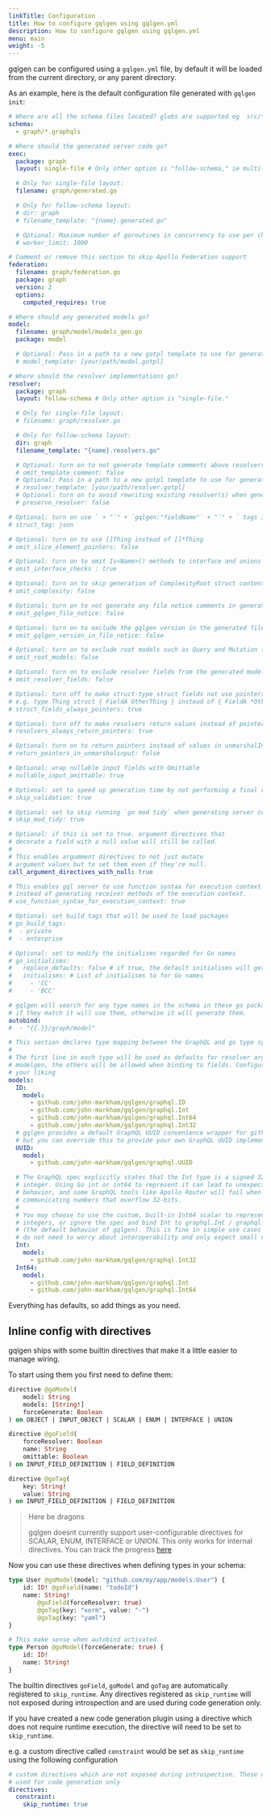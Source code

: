 ```yaml
---
linkTitle: Configuration
title: How to configure gqlgen using gqlgen.yml
description: How to configure gqlgen using gqlgen.yml
menu: main
weight: -5
---
```


gqlgen can be configured using a `gqlgen.yml` file, by default it will be loaded from the current directory, or any parent directory.

As an example, here is the default configuration file generated with `gqlgen init`:

```yml
# Where are all the schema files located? globs are supported eg  src/**/*.graphqls
schema:
  - graph/*.graphqls

# Where should the generated server code go?
exec:
  package: graph
  layout: single-file # Only other option is "follow-schema," ie multi-file.

  # Only for single-file layout:
  filename: graph/generated.go

  # Only for follow-schema layout:
  # dir: graph
  # filename_template: "{name}.generated.go"

  # Optional: Maximum number of goroutines in concurrency to use per child resolvers(default: unlimited)
  # worker_limit: 1000

# Comment or remove this section to skip Apollo Federation support
federation:
  filename: graph/federation.go
  package: graph
  version: 2
  options:
    computed_requires: true

# Where should any generated models go?
model:
  filename: graph/model/models_gen.go
  package: model

  # Optional: Pass in a path to a new gotpl template to use for generating the models
  # model_template: [your/path/model.gotpl]

# Where should the resolver implementations go?
resolver:
  package: graph
  layout: follow-schema # Only other option is "single-file."

  # Only for single-file layout:
  # filename: graph/resolver.go

  # Only for follow-schema layout:
  dir: graph
  filename_template: "{name}.resolvers.go"

  # Optional: turn on to not generate template comments above resolvers
  # omit_template_comment: false
  # Optional: Pass in a path to a new gotpl template to use for generating resolvers
  # resolver_template: [your/path/resolver.gotpl]
  # Optional: turn on to avoid rewriting existing resolver(s) when generating
  # preserve_resolver: false

# Optional: turn on use ` + "`" + `gqlgen:"fieldName"` + "`" + ` tags in your models
# struct_tag: json

# Optional: turn on to use []Thing instead of []*Thing
# omit_slice_element_pointers: false

# Optional: turn on to omit Is<Name>() methods to interface and unions
# omit_interface_checks : true

# Optional: turn on to skip generation of ComplexityRoot struct content and Complexity function
# omit_complexity: false

# Optional: turn on to not generate any file notice comments in generated files
# omit_gqlgen_file_notice: false

# Optional: turn on to exclude the gqlgen version in the generated file notice. No effect if `omit_gqlgen_file_notice` is true.
# omit_gqlgen_version_in_file_notice: false

# Optional: turn on to exclude root models such as Query and Mutation from the generated models file.
# omit_root_models: false

# Optional: turn on to exclude resolver fields from the generated models file.
# omit_resolver_fields: false

# Optional: turn off to make struct-type struct fields not use pointers
# e.g. type Thing struct { FieldA OtherThing } instead of { FieldA *OtherThing }
# struct_fields_always_pointers: true

# Optional: turn off to make resolvers return values instead of pointers for structs
# resolvers_always_return_pointers: true

# Optional: turn on to return pointers instead of values in unmarshalInput
# return_pointers_in_unmarshalinput: false

# Optional: wrap nullable input fields with Omittable
# nullable_input_omittable: true

# Optional: set to speed up generation time by not performing a final validation pass.
# skip_validation: true

# Optional: set to skip running `go mod tidy` when generating server code
# skip_mod_tidy: true

# Optional: if this is set to true, argument directives that
# decorate a field with a null value will still be called.
#
# This enables argumment directives to not just mutate
# argument values but to set them even if they're null.
call_argument_directives_with_null: true

# This enables gql server to use function syntax for execution context
# instead of generating receiver methods of the execution context.
# use_function_syntax_for_execution_context: true

# Optional: set build tags that will be used to load packages
# go_build_tags:
#  - private
#  - enterprise

# Optional: set to modify the initialisms regarded for Go names
# go_initialisms:
#   replace_defaults: false # if true, the default initialisms will get dropped in favor of the new ones instead of being added
#   initialisms: # List of initialisms to for Go names
#     - 'CC'
#     - 'BCC'

# gqlgen will search for any type names in the schema in these go packages
# if they match it will use them, otherwise it will generate them.
autobind:
#  - "{{.}}/graph/model"

# This section declares type mapping between the GraphQL and go type systems
#
# The first line in each type will be used as defaults for resolver arguments and
# modelgen, the others will be allowed when binding to fields. Configure them to
# your liking
models:
  ID:
    model:
      - github.com/john-markham/gqlgen/graphql.ID
      - github.com/john-markham/gqlgen/graphql.Int
      - github.com/john-markham/gqlgen/graphql.Int64
      - github.com/john-markham/gqlgen/graphql.Int32
  # gqlgen provides a default GraphQL UUID convenience wrapper for github.com/google/uuid
  # but you can override this to provide your own GraphQL UUID implementation
  UUID:
    model:
      - github.com/john-markham/gqlgen/graphql.UUID

  # The GraphQL spec explicitly states that the Int type is a signed 32-bit
  # integer. Using Go int or int64 to represent it can lead to unexpected
  # behavior, and some GraphQL tools like Apollo Router will fail when
  # communicating numbers that overflow 32-bits.
  #
  # You may choose to use the custom, built-in Int64 scalar to represent 64-bit
  # integers, or ignore the spec and bind Int to graphql.Int / graphql.Int64
  # (the default behavior of gqlgen). This is fine in simple use cases when you
  # do not need to worry about interoperability and only expect small numbers.
  Int:
    model:
      - github.com/john-markham/gqlgen/graphql.Int32
  Int64:
    model:
      - github.com/john-markham/gqlgen/graphql.Int
      - github.com/john-markham/gqlgen/graphql.Int64
```

Everything has defaults, so add things as you need.

## Inline config with directives

gqlgen ships with some builtin directives that make it a little easier to manage wiring.

To start using them you first need to define them:

```graphql
directive @goModel(
	model: String
	models: [String!]
	forceGenerate: Boolean
) on OBJECT | INPUT_OBJECT | SCALAR | ENUM | INTERFACE | UNION

directive @goField(
	forceResolver: Boolean
	name: String
	omittable: Boolean
) on INPUT_FIELD_DEFINITION | FIELD_DEFINITION

directive @goTag(
	key: String!
	value: String
) on INPUT_FIELD_DEFINITION | FIELD_DEFINITION
```

> Here be dragons
>
> gqlgen doesnt currently support user-configurable directives for SCALAR, ENUM, INTERFACE or UNION. This only works
> for internal directives. You can track the progress [here](https://github.com/john-markham/gqlgen/issues/760)

Now you can use these directives when defining types in your schema:

```graphql
type User @goModel(model: "github.com/my/app/models.User") {
	id: ID! @goField(name: "todoId")
	name: String!
		@goField(forceResolver: true)
		@goTag(key: "xorm", value: "-")
		@goTag(key: "yaml")
}

# This make sense when autobind activated.
type Person @goModel(forceGenerate: true) {
	id: ID!
	name: String!
}
```

The builtin directives `goField`, `goModel` and `goTag` are automatically registered to `skip_runtime`. Any directives registered as `skip_runtime` will not exposed during introspection and are used during code generation only.

If you have created a new code generation plugin using a directive which does not require runtime execution, the directive will need to be set to `skip_runtime`.

e.g. a custom directive called `constraint` would be set as `skip_runtime` using the following configuration

```yml
# custom directives which are not exposed during introspection. These directives are
# used for code generation only
directives:
  constraint:
    skip_runtime: true
```
